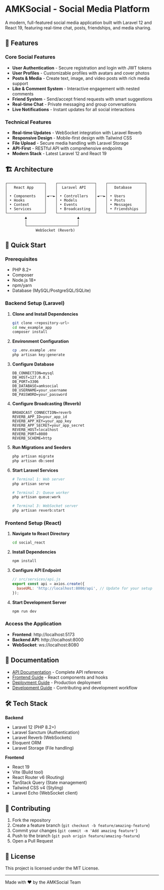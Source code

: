 # AMKSocial - Social Media Platform

A modern, full-featured social media application built with Laravel 12 and React 19, featuring real-time chat, posts, friendships, and media sharing.

## 🌟 Features

### Core Social Features
- **User Authentication** - Secure registration and login with JWT tokens
- **User Profiles** - Customizable profiles with avatars and cover photos
- **Posts & Media** - Create text, image, and video posts with rich media support
- **Like & Comment System** - Interactive engagement with nested comments
- **Friend System** - Send/accept friend requests with smart suggestions
- **Real-time Chat** - Private messaging and group conversations
- **Live Notifications** - Instant updates for all social interactions

### Technical Features
- **Real-time Updates** - WebSocket integration with Laravel Reverb
- **Responsive Design** - Mobile-first design with Tailwind CSS
- **File Upload** - Secure media handling with Laravel Storage
- **API-First** - RESTful API with comprehensive endpoints
- **Modern Stack** - Latest Laravel 12 and React 19

## 🏗️ Architecture

```
┌─────────────────┐    ┌─────────────────┐    ┌─────────────────┐
│   React App     │    │  Laravel API    │    │   Database      │
│                 │    │                 │    │                 │
│ • Components    │◄──►│ • Controllers   │◄──►│ • Users         │
│ • Hooks         │    │ • Models        │    │ • Posts         │
│ • Context       │    │ • Events        │    │ • Messages      │
│ • Services      │    │ • Broadcasting  │    │ • Friendships   │
└─────────────────┘    └─────────────────┘    └─────────────────┘
         ▲                       ▲
         │                       │
         └───────────────────────┘
              WebSocket (Reverb)
```

## 🚀 Quick Start

### Prerequisites
- PHP 8.2+
- Composer
- Node.js 18+
- npm/yarn
- Database (MySQL/PostgreSQL/SQLite)

### Backend Setup (Laravel)

1. **Clone and Install Dependencies**
   ```bash
   git clone <repository-url>
   cd new_example_app
   composer install
   ```

2. **Environment Configuration**
   ```bash
   cp .env.example .env
   php artisan key:generate
   ```

3. **Configure Database**
   ```env
   DB_CONNECTION=mysql
   DB_HOST=127.0.0.1
   DB_PORT=3306
   DB_DATABASE=amksocial
   DB_USERNAME=your_username
   DB_PASSWORD=your_password
   ```

4. **Configure Broadcasting (Reverb)**
   ```env
   BROADCAST_CONNECTION=reverb
   REVERB_APP_ID=your_app_id
   REVERB_APP_KEY=your_app_key
   REVERB_APP_SECRET=your_app_secret
   REVERB_HOST=localhost
   REVERB_PORT=8080
   REVERB_SCHEME=http
   ```

5. **Run Migrations and Seeders**
   ```bash
   php artisan migrate
   php artisan db:seed
   ```

6. **Start Laravel Services**
   ```bash
   # Terminal 1: Web server
   php artisan serve
   
   # Terminal 2: Queue worker
   php artisan queue:work
   
   # Terminal 3: WebSocket server
   php artisan reverb:start
   ```

### Frontend Setup (React)

1. **Navigate to React Directory**
   ```bash
   cd social_react
   ```

2. **Install Dependencies**
   ```bash
   npm install
   ```

3. **Configure API Endpoint**
   ```javascript
   // src/services/api.js
   export const api = axios.create({
     baseURL: 'http://localhost:8000/api', // Update for your setup
   });
   ```

4. **Start Development Server**
   ```bash
   npm run dev
   ```

### Access the Application
- **Frontend**: http://localhost:5173
- **Backend API**: http://localhost:8000
- **WebSocket**: ws://localhost:8080

## 📖 Documentation

- [API Documentation](docs/API.md) - Complete API reference
- [Frontend Guide](docs/FRONTEND.md) - React components and hooks
- [Deployment Guide](docs/DEPLOYMENT.md) - Production deployment
- [Development Guide](docs/DEVELOPMENT.md) - Contributing and development workflow

## 🛠️ Tech Stack

**Backend**
- Laravel 12 (PHP 8.2+)
- Laravel Sanctum (Authentication)
- Laravel Reverb (WebSockets)
- Eloquent ORM
- Laravel Storage (File handling)

**Frontend**
- React 19
- Vite (Build tool)
- React Router v6 (Routing)
- TanStack Query (State management)
- Tailwind CSS v4 (Styling)
- Laravel Echo (WebSocket client)

## 🤝 Contributing

1. Fork the repository
2. Create a feature branch (`git checkout -b feature/amazing-feature`)
3. Commit your changes (`git commit -m 'Add amazing feature'`)
4. Push to the branch (`git push origin feature/amazing-feature`)
5. Open a Pull Request

## 📄 License

This project is licensed under the MIT License.

---

Made with ❤️ by the AMKSocial Team